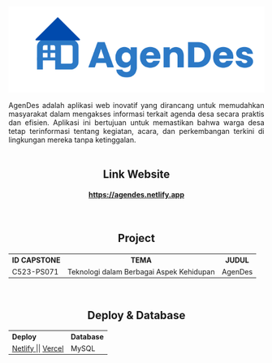 <p align="center">
  <img src="https://github.com/denapermadi24/agendes/blob/main/src/public/logo.png?raw=true" alt="logo">
</p>

<div align="center" style="text-align: justify">
  AgenDes adalah aplikasi web inovatif yang dirancang untuk memudahkan masyarakat dalam mengakses informasi terkait agenda desa secara praktis dan efisien. Aplikasi ini bertujuan untuk memastikan bahwa warga desa tetap terinformasi tentang kegiatan, acara, dan perkembangan terkini di lingkungan mereka tanpa ketinggalan.
</div>

</br>

<h2 align="center"> Link Website </h2>

<div align="center" text-align=" left" >

#### https://agendes.netlify.app
  
</div>

</br>

<h2 align="center"> Project </h2>


<div align="center" text-align=" left" >

  <table>
    <tr>
      <th> ID CAPSTONE </th>
      <th> TEMA </th>
      <th> JUDUL </th>
    </tr>
    <tr>
     <td>  C523-PS071 </td>
     <td>  Teknologi dalam Berbagai Aspek Kehidupan </td>
     <td>  AgenDes </td>
    </tr>
  </table>

 </div>

 </br>

 <h2 align="center"> Deploy & Database </h2>

<div align="center" style="text-align: justify">
  <table>
    <tr>
      <th> Deploy </th>
      <th> Database </th>
    </tr>
    <tr>
     <td> <a href="https://agendes.netlify.app/" >  Netlify </a> || <a href="https://agendes-back-end.vercel.app/"> Vercel </a>  </td>
     <td>  MySQL  </td>
    </tr>
  </table>
</div> 

</br>
